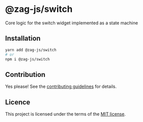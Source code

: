 # @zag-js/switch

Core logic for the switch widget implemented as a state machine

## Installation

```sh
yarn add @zag-js/switch
# or
npm i @zag-js/switch
```

## Contribution

Yes please! See the [contributing guidelines](https://github.com/chakra-ui/zag/blob/main/CONTRIBUTING.md) for details.

## Licence

This project is licensed under the terms of the [MIT license](https://github.com/chakra-ui/zag/blob/main/LICENSE).
